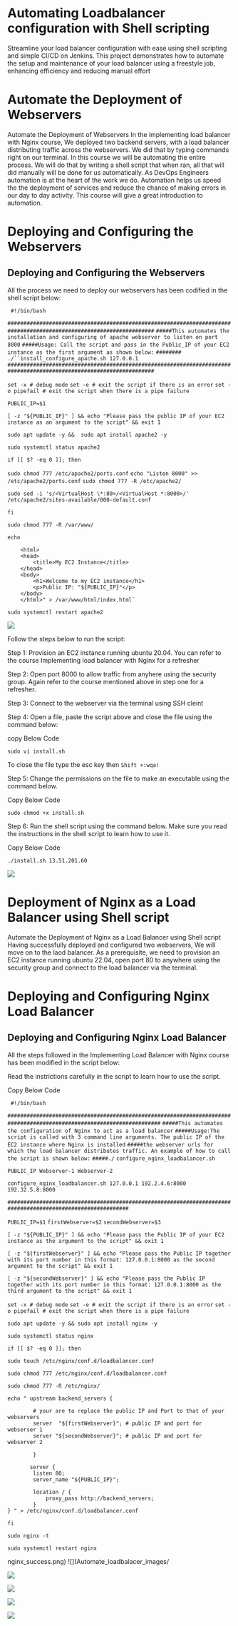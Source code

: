 # Automating Loadbalancer configuration with Shell scripting

Streamline your load balancer configuration with ease using shell scripting and simple CI/CD on Jenkins. This project
demonstrates how to automate the setup and maintenance of your load balancer using a freestyle job, enhancing
efficiency and reducing manual effort

# Automate the Deployment of Webservers
Automate the Deployment of Webservers
In the implementing load balancer with Nginx course, We deployed two backend servers, with a load balancer
distributing traffic across the webservers. We did that by typing commands right on our terminal.
In this course we will be automating the entire process. We will do that by writing a shell script that when ran, all that
will did manually will be done for us automatically. As DevOps Engineers automation is at the heart of the work we do.
Automation helps us speed the the deployment of services and reduce the chance of making errors in our day to day
activity.
This course will give a great introduction to automation.

# Deploying and Configuring the Webservers
## Deploying and Configuring the Webservers

All the process we need to deploy our webservers has been codified in the shell script below:

` #!/bin/bash`

`####################################################################################################################`
`#####This automates the installation and configuring of apache webserver to listen on port 8000`
`#####Usage: Call the script and pass in the Public_IP of your EC2 instance as the first argument as shown below:`
`######## ./``install_configure_apache.sh 127.0.0.1`
`####################################################################################################################`

`set -x # debug mode`
`set -e # exit the script if there is an error`
`set -o pipefail # exit the script when there is a pipe failure`

`PUBLIC_IP=$1`

`[ -z "${PUBLIC_IP}" ] && echo "Please pass the public IP of your EC2 instance as an argument to the script" && exit 1`

`sudo apt update -y &&  sudo apt install apache2 -y`

`sudo systemctl status apache2`

`if [[ $? -eq 0 ]]; then`
    
`sudo chmod 777 /etc/apache2/ports.conf`
    `echo "Listen 8000" >> /etc/apache2/ports.conf`
    `sudo chmod 777 -R /etc/apache2/`

`sudo sed -i 's/<VirtualHost \*:80>/<VirtualHost *:8000>/' /etc/apache2/sites-available/000-default.conf`

`fi`

`sudo chmod 777 -R /var/www/`

`echo`
<!DOCTYPE html>
        <html>
        <head>
            <title>My EC2 Instance</title>
        </head>
        <body>
            <h1>Welcome to my EC2 instance</h1>
            <p>Public IP: "${PUBLIC_IP}"</p>
        </body>
        </html>" > /var/www/html/index.html`

`sudo systemctl restart apache2`

![](Automate_loadbalacer_images/autoscript.png)



Follow the steps below to run the script:

Step 1: Provision an EC2 instance running ubuntu 20.04. You can refer to the course Implementing load balancer with
Nginx for a refresher

Step 2: Open port 8000 to allow traffic from anyhere using the security group. Again refer to the course mentioned
above in step one for a refresher.

Step 3: Connect to the webserver via the terminal using SSH cleint

Step 4: Open a file, paste the script above and close the file using the command below:

copy Below Code

`sudo vi install.sh`

To close the file type the esc key then `Shift +:wqa!`

Step 5: Change the permissions on the file to make an executable using the command below.

Copy Below Code

`sudo chmod +x install.sh`

Step 6: Run the shell script using the command below. Make sure you read the instructions in the shell script to learn how to use it.

Copy Below Code

`./install.sh 13.51.201.60`


![](Automate_loadbalacer_images/success.png)

# Deployment of Nginx as a Load Balancer using Shell script

Automate the Deployment of Nginx as a Load Balancer using Shell script
Having successfully deployed and configured two webservers, We will move on to the laod balancer. As a prerequisite,
we need to provision an EC2 instance running ubuntu 22.04, open port 80 to anywhere using the security group and
connect to the load balancer via the terminal.

# Deploying and Configuring Nginx Load Balancer
## Deploying and Configuring Nginx Load Balancer

All the steps followed in the Implementing Load Balancer with Nginx course has been modified in the script below:

Read the instrictions carefully in the script to learn how to use the script.

Copy Below Code

` #!/bin/bash`

`######################################################################################################################`
`#####This automates the configuration of Nginx to act as a load balancer`
`#####Usage:The script is called with 3 command line arguments. The public IP of the EC2 instance where Nginx is installed`
`#####the webserver urls for which the load balancer distributes traffic. An example of how to call the script is shown below:`
`#####./`
`configure_nginx_loadbalancer.sh`

`PUBLIC_IP Webserver-1 Webserver-2`

`configure_nginx_loadbalancer.sh 127.0.0.1 192.2.4.6:8000  192.32.5.8:8000`

`############################################################################################################`

`PUBLIC_IP=$1`
`firstWebserver=$2`
`secondWebserver=$3`

`[ -z "${PUBLIC_IP}" ] && echo "Please pass the Public IP of your EC2 instance as the argument to the script" && exit 1`

`[ -z "${firstWebserver}" ] && echo "Please pass the Public IP together with its port number in this format: 127.0.0.1:8000 as the second argument to the script" && exit 1`

`[ -z "${secondWebserver}" ] && echo "Please pass the Public IP together with its port number in this format: 127.0.0.1:8000 as the third argument to the script" && exit 1`

`set -x # debug mode`
`set -e # exit the script if there is an error`
`set -o pipefail # exit the script when there is a pipe failure`


`sudo apt update -y && sudo apt install nginx -y`

`sudo systemctl status nginx`

`if [[ $? -eq 0 ]]; then`

`sudo touch /etc/nginx/conf.d/loadbalancer.conf`

`sudo chmod 777 /etc/nginx/conf.d/loadbalancer.conf`

`sudo chmod 777 -R /etc/nginx/`

    
    echo " upstream backend_servers {

            # your are to replace the public IP and Port to that of your webservers
            server  "${firstWebserver}"; # public IP and port for webserser 1
            server "${secondWebserver}"; # public IP and port for webserver 2

            }

           server {
            listen 80;
            server_name "${PUBLIC_IP}";

            location / {
                proxy_pass http://backend_servers;   
            }
    } " > /etc/nginx/conf.d/loadbalancer.conf
`fi`

`sudo nginx -t`

`sudo systemctl restart nginx`

nginx_success.png)
![](Automate_loadbalacer_images/

![](Automate_loadbalacer_images/success.png)

![](Automate_loadbalacer_images/loadbalancer.png)

![](Automate_loadbalacer_images/webserver1.png)

![](Automate_loadbalacer_images/webserver2.png)

